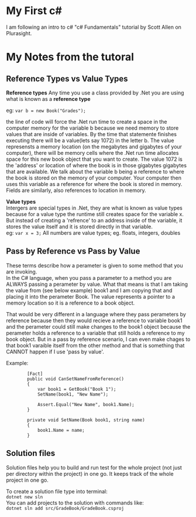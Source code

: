 # My First c#

I am following an intro to c# "c# Fundamentals" tutorial by Scott Allen on Plurasight.


# My Notes from the tutoral  
## Reference Types vs Value Types

**Reference types**
Any time you use a class provided by .Net you are using what is known as a **reference type**  

eg: `var b = new Book("Grades");`  

the line of code will force the .Net run time to create a space in the computer memory for the variable b because we need memory to store values that are inside of variables. By the time that statemente finishes executing there will be a value(lets say 1072) in the letter b. The value represensts a memory location (on the megabytes and gigabytes of your computer), there will be memory cells where the .Net run time allocates space for this new book object that you want to create. The value 1072 is the 'address' or location of where the book is in those gigabytes gigabytes that are available. We talk about the variable b being a reference to where the book is stored on the memory of your computer. Your computer then uses this variable as a reference for where the book is stored in memory.  
Fields are similarly, also references to location in memory.  

**Value types**  
Intergers are special types in .Net, they are what is known as value types because for a value type the runtime still creates space for the variable x. But instead of creating a 'refrence' to an address inside of the variable, it stores the value itself and it is stored directly in that variable.  
eg: `var x = 3;`
All numbers are value types; eg. floats, integers, doubles

## Pass by Reference vs Pass by Value  

These terms describe how a perameter is given to some method that you are invoking.  
In the C# language, when you pass a parameter to a method you are ALWAYS passing a perameter by value. What that means is that I am taking the value from (see below example) book1 and I am copying that and placing it into the perameter Book. The value represents a pointer to a memory location so it is a reference to a book object.  

That would be very different in a language where they pass perameters by reference because then they would recieve a reference to variable book1 and the perameter could still make changes to the book1 object because the perameter holds a reference to a variable that still holds a reference to my book object. But in a pass by reference scenario, I can even make chages to that book1 varaible itself from the other method and that is something that CANNOT happen if I use 'pass by value'.

Example:  
```
        [Fact]
        public void CanSetNameFromReference()
        {
            var book1 = GetBook("Book 1");
            SetName(book1, "New Name");

            Assert.Equal("New Name", book1.Name);
        }

        private void SetName(Book book1, string name)
        {
            book1.Name = name;
        }
  ```
        


## Solution files  

Solution files help you to build and run test for the whole project (not just per directory within the project) in one go. It keeps track of the whole project in one go. 

To create a solution file type into terminal:  
`dotnet new sln`  
You can add projects to the solution with commands like:  
`dotnet sln add src/GradeBook/GradeBook.csproj`  


